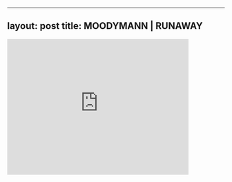 

---
layout: post
title: MOODYMANN | RUNAWAY
---


<iframe width="420" height="315" src="http://www.youtube.com/embed/EMhgMoK5Kq4" frameborder="0" allowfullscreen></iframe>

